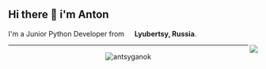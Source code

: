 ## Hi there 👋 i'm Anton
I'm a Junior Python Developer from <img src="https://cdn-icons-png.flaticon.com/512/197/197408.png" width="13"/> <b>Lyubertsy, Russia</b>.

<img align="right" src="https://komarev.com/ghpvc/?username=antsyganok"/>

---
<p align="center"> <img src="https://github-readme-stats.vercel.app/api?username=antsyganok&show_icons=true&theme=gotham" alt="antsyganok" />

<!--
**antsyganok/antsyganok** is a ✨ _special_ ✨ repository because its `README.md` (this file) appears on your GitHub profile.

Here are some ideas to get you started:

- 🔭 I’m currently working on ...
- 🌱 I’m currently learning ...
- 👯 I’m looking to collaborate on ...
- 🤔 I’m looking for help with ...
- 💬 Ask me about ...
- 📫 How to reach me: ...
- 😄 Pronouns: ...
- ⚡ Fun fact: ...
-->


